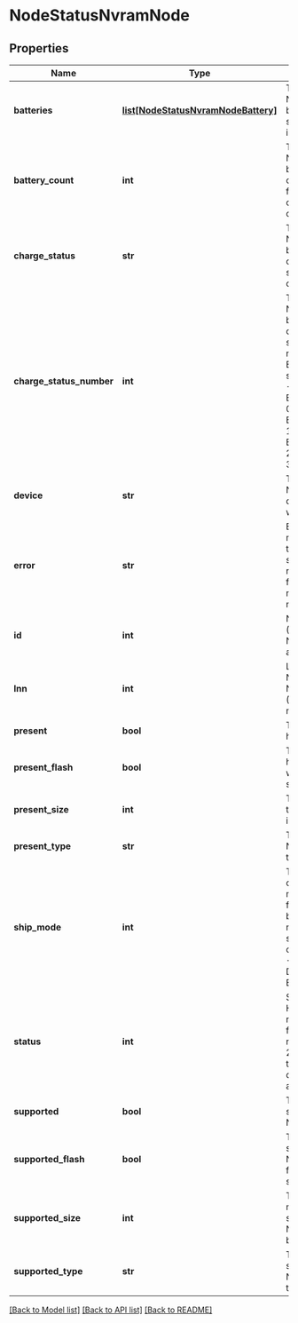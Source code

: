 # NodeStatusNvramNode

## Properties
Name | Type | Description | Notes
------------ | ------------- | ------------- | -------------
**batteries** | [**list[NodeStatusNvramNodeBattery]**](NodeStatusNvramNodeBattery.md) | This node&#39;s NVRAM battery status information. | [optional] 
**battery_count** | **int** | This node&#39;s NVRAM battery count. On failure: -1, otherwise 1 or 2. | [optional] 
**charge_status** | **str** | This node&#39;s NVRAM battery charge status, as a color. | [optional] 
**charge_status_number** | **int** | This node&#39;s NVRAM battery charge status, as a number. Error or not supported: -1. BR_BLACK: 0. BR_GREEN: 1. BR_YELLOW: 2. BR_RED: 3. | [optional] 
**device** | **str** | This node&#39;s NVRAM device name with path. | [optional] 
**error** | **str** | Error message, if the HTTP status returned from this node was not 200. | [optional] 
**id** | **int** | Node ID (Device Number) of a node. | [optional] 
**lnn** | **int** | Logical Node Number (LNN) of a node. | [optional] 
**present** | **bool** | This node has NVRAM. | [optional] 
**present_flash** | **bool** | This node has NVRAM with flash storage. | [optional] 
**present_size** | **int** | The size of the NVRAM, in bytes. | [optional] 
**present_type** | **str** | This node&#39;s NVRAM type. | [optional] 
**ship_mode** | **int** | This node&#39;s current ship mode state for NVRAM batteries. If not supported or on failure: -1. Disabled: 0. Enabled: 1. | [optional] 
**status** | **int** | Status of the HTTP response from this node if not 200.  If 200, this field does not appear. | [optional] 
**supported** | **bool** | This node supports NVRAM. | [optional] 
**supported_flash** | **bool** | This node supports NVRAM with flash storage. | [optional] 
**supported_size** | **int** | The maximum size of the NVRAM, in bytes. | [optional] 
**supported_type** | **str** | This node&#39;s supported NVRAM type. | [optional] 

[[Back to Model list]](../README.md#documentation-for-models) [[Back to API list]](../README.md#documentation-for-api-endpoints) [[Back to README]](../README.md)


